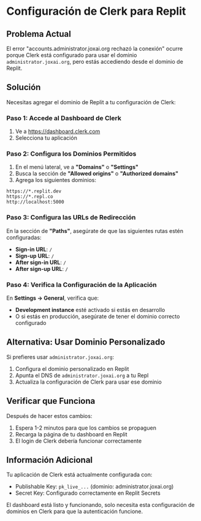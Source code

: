 # Configuración de Clerk para Replit

## Problema Actual

El error "accounts.administrator.joxai.org rechazó la conexión" ocurre porque Clerk está configurado para usar el dominio `administrator.joxai.org`, pero estás accediendo desde el dominio de Replit.

## Solución

Necesitas agregar el dominio de Replit a tu configuración de Clerk:

### Paso 1: Accede al Dashboard de Clerk

1. Ve a https://dashboard.clerk.com
2. Selecciona tu aplicación

### Paso 2: Configura los Dominios Permitidos

1. En el menú lateral, ve a **"Domains"** o **"Settings"**
2. Busca la sección de **"Allowed origins"** o **"Authorized domains"**
3. Agrega los siguientes dominios:

```
https://*.replit.dev
https://*.repl.co
http://localhost:5000
```

### Paso 3: Configura las URLs de Redirección

En la sección de **"Paths"**, asegúrate de que las siguientes rutas estén configuradas:

- **Sign-in URL**: `/`
- **Sign-up URL**: `/`  
- **After sign-in URL**: `/`
- **After sign-up URL**: `/`

### Paso 4: Verifica la Configuración de la Aplicación

En **Settings → General**, verifica que:

- **Development instance** esté activado si estás en desarrollo
- O si estás en producción, asegúrate de tener el dominio correcto configurado

## Alternativa: Usar Dominio Personalizado

Si prefieres usar `administrator.joxai.org`:

1. Configura el dominio personalizado en Replit
2. Apunta el DNS de `administrator.joxai.org` a tu Repl
3. Actualiza la configuración de Clerk para usar ese dominio

## Verificar que Funciona

Después de hacer estos cambios:

1. Espera 1-2 minutos para que los cambios se propaguen
2. Recarga la página de tu dashboard en Replit
3. El login de Clerk debería funcionar correctamente

## Información Adicional

Tu aplicación de Clerk está actualmente configurada con:
- Publishable Key: `pk_live_...` (dominio: administrator.joxai.org)
- Secret Key: Configurado correctamente en Replit Secrets

El dashboard está listo y funcionando, solo necesita esta configuración de dominios en Clerk para que la autenticación funcione.
